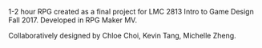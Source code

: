 1-2 hour RPG created as a final project for LMC 2813 Intro to Game Design Fall 2017. Developed in RPG Maker MV.

Collaboratively designed by Chloe Choi, Kevin Tang, Michelle Zheng.
